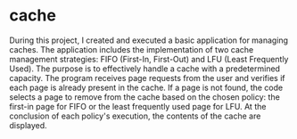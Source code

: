 # cache
During this project, I created and executed a basic application for managing caches. The application includes the implementation of two cache management strategies: FIFO (First-In, First-Out) and LFU (Least Frequently Used). The purpose is to effectively handle a cache with a predetermined capacity. The program receives page requests from the user and verifies if each page is already present in the cache. If a page is not found, the code selects a page to remove from the cache based on the chosen policy: the first-in page for FIFO or the least frequently used page for LFU. At the conclusion of each policy's execution, the contents of the cache are displayed.
